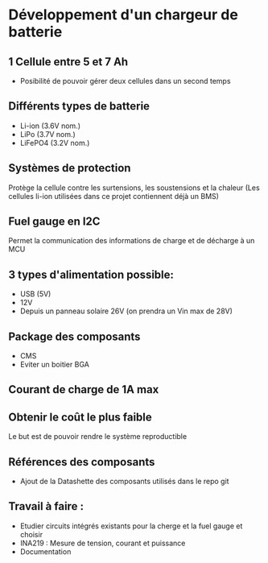 # Développement d'un chargeur de batterie

## 1 Cellule entre 5 et 7 Ah
- Posibilité de pouvoir gérer deux cellules dans un second temps

## Différents types de batterie 
- Li-ion (3.6V nom.)
- LiPo (3.7V nom.)
- LiFePO4 (3.2V nom.)

## Systèmes de protection
Protège la cellule contre les surtensions, les soustensions et la chaleur
(Les cellules li-ion utilisées dans ce projet contiennent déjà un BMS)

## Fuel gauge en I2C
Permet la communication des informations de charge et de décharge à un MCU

## 3 types d'alimentation possible:
- USB (5V)
- 12V
- Depuis un panneau solaire 26V (on prendra un Vin max de 28V)

## Package des composants
- CMS
- Eviter un boitier BGA

## Courant de charge de 1A max

## Obtenir le coût le plus faible
Le but est de pouvoir rendre le système reproductible 

## Références des composants
- Ajout de la Datashette des composants utilisés dans le repo git

## Travail à faire :
- Etudier circuits intégrés existants pour la cherge et la fuel gauge et choisir
- INA219 : Mesure de tension, courant et puissance
- Documentation
